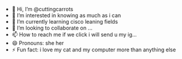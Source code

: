 - 👋 Hi, I’m @cuttingcarrots
- 👀 I’m interested in knowing as much as i can
- 🌱 I’m currently learning cisco leaning fields
- 💞️ I’m looking to collaborate on ...
- 📫 How to reach me if we click i will send u my ig...
- 😄 Pronouns: she her
- ⚡ Fun fact: i love my cat and my computer more than anything else

<!---
cuttingcarrots/cuttingcarrots is a special repository because its `README.md` (this file) appears on your GitHub profile.
You can click the Preview link to take a look at your changes.
--->
